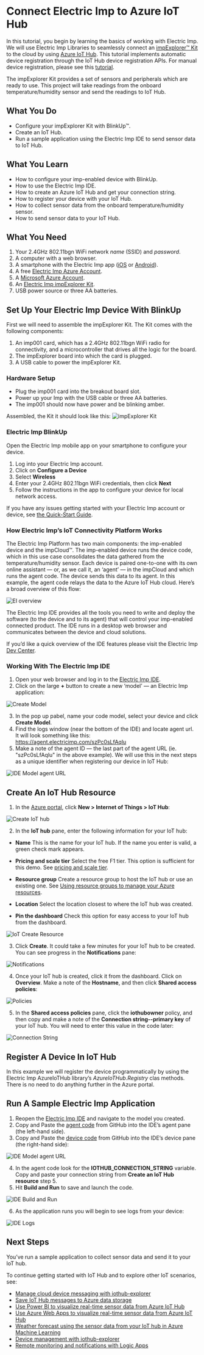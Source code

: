 # Connect Electric Imp to Azure IoT Hub

In this tutorial, you begin by learning the basics of working with Electric Imp. We will use Electric Imp Libraries to seamlessly connect an [impExplorer&trade; Kit](https://store.electricimp.com/collections/featured-products/products/impexplorer-developer-kit?variant=31118866130) to the cloud by using [Azure IoT Hub](https://docs.microsoft.com/en-us/azure/iot-hub/iot-hub-what-is-iot-hub). This tutorial implements automatic device registration through the IoT Hub device registration APIs. For manual device registration, please see this [tutorial](../IoT%20Hub%20Env%20Example%20-%20Manual%20Register). 

The impExplorer Kit provides a set of sensors and peripherals which are ready to use. This project will take readings from the onboard temperature/humidity sensor and send the readings to IoT Hub.

## What You Do

* Configure your impExplorer Kit with BlinkUp&trade;.
* Create an IoT Hub.
* Run a sample application using the Electric Imp IDE to send sensor data to IoT Hub.

## What You Learn

* How to configure your imp-enabled device with BlinkUp.
* How to use the Electric Imp IDE.
* How to create an Azure IoT Hub and get your connection string.
* How to register your device with your IoT Hub.
* How to collect sensor data from the onboard temperature/humidity sensor.
* How to send sensor data to your IoT Hub.

## What You Need

1. Your 2.4GHz 802.11bgn WiFi network *name* (SSID) and *password*.
2. A computer with a web browser.
3. A smartphone with the Electric Imp app ([iOS](https://itunes.apple.com/us/app/electric-imp/id547133856) or [Android](https://play.google.com/store/apps/details?id=com.electricimp.electricimp)).
4. A free [Electric Imp Azure Account](https://azure-ide.electricimp.com/login).
5. A [Microsoft Azure Account](https://azure.microsoft.com/en-us/resources/videos/sign-up-for-microsoft-azure/).
6. An [Electric Imp impExplorer Kit](https://store.electricimp.com/collections/featured-products/products/impexplorer-developer-kit?variant=31118866130).
7. USB power source or three AA batteries.

## Set Up Your Electric Imp Device With BlinkUp

First we will need to assemble the impExplorer Kit. The Kit comes with the following components:

1. An imp001 card, which has a 2.4GHz 802.11bgn WiFi radio for connectivity, and a microcontroller that drives all the logic for the board.
2. The impExplorer board into which the card is plugged.
3. A USB cable to power the impExplorer Kit.

### Hardware Setup

- Plug the imp001 card into the breakout board slot.
- Power up your Imp with the USB cable or three AA batteries.
- The imp001 should now have power and be blinking amber.

Assembled, the Kit it should look like this:
![impExplorer Kit](../example_imgs/impExplorerKit.png)

### Electric Imp BlinkUp

Open the Electric Imp mobile app on your smartphone to configure your device.

1. Log into your Electric Imp account.
2. Click on **Configure a Device**
3. Select **Wireless**
4. Enter your 2.4GHz 802.11bgn WiFi credentials, then click **Next**
5. Follow the instructions in the app to configure your device for local network access.

If you have any issues getting started with your Electric Imp account or device, see [the Quick-Start Guide](https://electricimp.com/docs/gettingstarted/explorer/quickstartguide/).

### How Electric Imp’s IoT Connectivity Platform Works

The Electric Imp Platform has two main components: the imp-enabled device and the impCloud&trade;. The imp-enabled device runs the device code, which in this use case consolidates the data gathered from the temperature/humidity sensor. Each device is paired one-to-one with its own online assistant &mdash; or, as we call it, an ‘agent’ &mdash; in the impCloud and which runs the agent code. The device sends this data to its agent. In this example, the agent code relays the data to the Azure IoT Hub cloud. Here’s a broad overview of this flow:

![EI overview](../example_imgs/EIOverview.png)

The Electric Imp IDE provides all the tools you need to write and deploy the software (to the device and to its agent) that will control your imp-enabled connected product. The IDE runs in a desktop web browser and communicates between the device and cloud solutions.

If you’d like a quick overview of the IDE features please visit the Electric Imp [Dev Center](https://electricimp.com/docs/gettingstarted/explorer/ide/).

### Working With The Electric Imp IDE

1. Open your web browser and log in to the [Electric Imp IDE](https://azure-ide.electricimp.com/login).
2. Click on the large **+** button to create a new ‘model’ &mdash; an Electric Imp application:

![Create Model](../example_imgs/IDECreateModel.png)

3. In the pop up pabel, name your code model, select your device and click **Create Model**.
4. Find the logs window (near the bottom of the IDE) and locate agent url. It will look something like this: https://agent.electricimp.com/szPc0sLfAqlu
5. Make a note of the agent ID &mdash; the last part of the agent URL (ie. "szPc0sLfAqlu" in the above example). We will use this in the next steps as a unique identifier when registering our device in IoT Hub:

![IDE Model agent URL](../example_imgs/IDEEmptyAgentURL.png)

## Create An IoT Hub Resource

1. In the [Azure portal](https://portal.azure.com/), click **New > Internet of Things > IoT Hub**:

![Create IoT hub](../example_imgs/CreateIoTHub.png)

2. In the **IoT hub** pane, enter the following information for your IoT hub:

 - **Name** This is the name for your IoT hub. If the name you enter is valid, a green check mark appears.

 - **Pricing and scale tier** Select the free F1 tier. This option is sufficient for this demo. See [pricing and scale tier](https://azure.microsoft.com/pricing/details/iot-hub/).

 - **Resource group** Create a resource group to host the IoT hub or use an existing one. See [Using resource groups to manage your Azure resources](https://docs.microsoft.com/en-us/azure/azure-resource-manager/resource-group-portal).

 - **Location** Select the location closest to where the IoT hub was created.

 - **Pin the dashboard** Check this option for easy access to your IoT hub from the dashboard.

![IoT Create Resource](../example_imgs/IoTHubCreateResouce.png)

3. Click **Create**. It could take a few minutes for your IoT hub to be created. You can see progress in the **Notifications** pane:

![Notifications](../example_imgs/IoTHubNotifications.png)

4. Once your IoT hub is created, click it from the dashboard. Click on **Overview**. Make a note of the **Hostname**, and then click **Shared access policies**:

![Policies](../example_imgs/IoTHubOverview.png)

5. In the **Shared access policies** pane, click the **iothubowner** policy, and then copy and make a note of the **Connection string--primary key** of your IoT hub. You will need to enter this value in the code later:

![Connection String](../example_imgs/IoTHubConnectionString.png)

## Register A Device In IoT Hub

In this example we will register the device programmatically by using the Electric Imp AzureIoTHub library’s *AzureIoTHub.Registry* clas methods. There is no need to do anything further in the Azure portal.

## Run A Sample Electric Imp Application

1. Reopen the [Electric Imp IDE](https://azure-ide.electricimp.com/login) and navigate to the model you created.
2. Copy and Paste the [agent code](./IoTHubEnvExample_AutoRegister.agent.nut) from GitHub into the IDE’s agent pane (the left-hand side).
3. Copy and Paste the [device code](./IoTHubEnvExample_AutoRegister.device.nut) from GitHub into the IDE’s device pane (the right-hand side):

![IDE Model agent URL](../example_imgs/IDEEmptyAgentURL.png)

4. In the agent code look for the **IOTHUB_CONNECTION_STRING** variable. Copy and paste your connection string from **Create an IoT Hub resource** step 5.
5. Hit **Build and Run** to save and launch the code.

![IDE Build and Run](../example_imgs/IDE_BuildandRun.png)

6. As the application runs you will begin to see logs from your device:

![IDE Logs](../example_imgs/IDE_LoggingWindow.png)

## Next Steps

You’ve run a sample application to collect sensor data and send it to your IoT hub.

To continue getting started with IoT Hub and to explore other IoT scenarios, see:

- [Manage cloud device messaging with iothub-explorer](https://docs.microsoft.com/en-us/azure/iot-hub/iot-hub-explorer-cloud-device-messaging)
- [Save IoT Hub messages to Azure data storage](https://docs.microsoft.com/en-us/azure/iot-hub/iot-hub-store-data-in-azure-table-storage)
- [Use Power BI to visualize real-time sensor data from Azure IoT Hub](https://docs.microsoft.com/en-us/azure/iot-hub/iot-hub-live-data-visualization-in-power-bi)
- [Use Azure Web Apps to visualize real-time sensor data from Azure IoT Hub](https://docs.microsoft.com/en-us/azure/iot-hub/iot-hub-live-data-visualization-in-web-apps)
- [Weather forecast using the sensor data from your IoT hub in Azure Machine Learning](https://docs.microsoft.com/en-us/azure/iot-hub/iot-hub-weather-forecast-machine-learning)
- [Device management with iothub-explorer](https://docs.microsoft.com/en-us/azure/iot-hub/iot-hub-device-management-iothub-explorer)
- [Remote monitoring and notifications with Logic Apps](https://docs.microsoft.com/en-us/azure/iot-hub/iot-hub-monitoring-notifications-with-azure-logic-apps)
